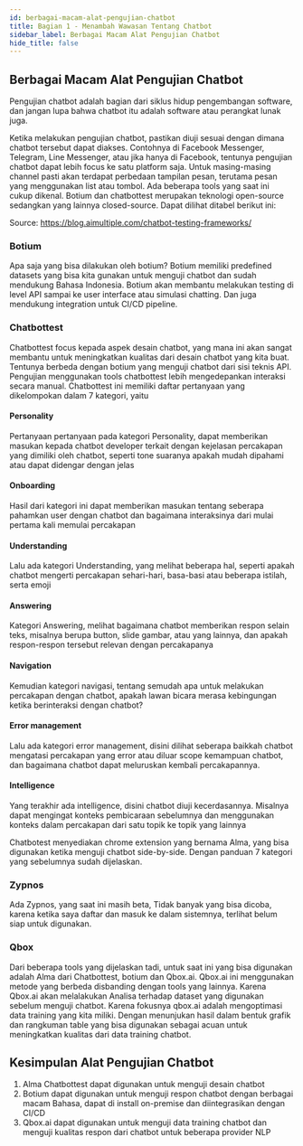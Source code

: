 ```yaml
---
id: berbagai-macam-alat-pengujian-chatbot
title: Bagian 1 - Menambah Wawasan Tentang Chatbot
sidebar_label: Berbagai Macam Alat Pengujian Chatbot
hide_title: false
---
```

## Berbagai Macam Alat Pengujian Chatbot

Pengujian chatbot adalah bagian dari siklus hidup pengembangan software, 
dan jangan lupa bahwa chatbot itu adalah software atau perangkat lunak juga.

Ketika melakukan pengujian chatbot, pastikan diuji sesuai dengan dimana chatbot tersebut dapat diakses. Contohnya di Facebook Messenger, Telegram, Line Messenger, atau jika hanya di Facebook, tentunya pengujian chatbot dapat lebih focus ke satu platform saja. Untuk masing-masing channel pasti akan terdapat perbedaan tampilan pesan, terutama pesan yang menggunakan list atau tombol.
Ada beberapa tools yang saat ini cukup dikenal. Botium dan chatbottest merupakan teknologi open-source sedangkan yang lainnya closed-source. Dapat dilihat ditabel berikut ini:

Source: https://blog.aimultiple.com/chatbot-testing-frameworks/

### Botium

Apa saja yang bisa dilakukan oleh botium?
Botium memiliki predefined datasets yang bisa kita gunakan untuk menguji chatbot dan sudah mendukung Bahasa Indonesia. Botium akan membantu melakukan testing di level API sampai ke user interface atau simulasi chatting. Dan juga mendukung integration untuk CI/CD pipeline.

### Chatbottest

Chatbottest focus kepada aspek desain chatbot, yang mana ini akan sangat membantu untuk meningkatkan kualitas dari desain chatbot yang kita buat. Tentunya berbeda dengan botium yang menguji chatbot dari sisi teknis API. 
Pengujian menggunakan tools chatbottest lebih mengedepankan interaksi secara manual. Chatbottest ini memiliki daftar pertanyaan yang dikelompokan dalam 7 kategori, yaitu

#### Personality

Pertanyaan pertanyaan pada kategori Personality, dapat memberikan masukan kepada chatbot developer terkait dengan kejelasan percakapan yang dimiliki oleh chatbot, seperti tone suaranya apakah mudah dipahami atau dapat didengar dengan jelas

#### Onboarding

Hasil dari kategori ini dapat memberikan masukan tentang seberapa pahamkan user dengan chatbot dan bagaimana interaksinya dari mulai pertama kali memulai percakapan

#### Understanding

Lalu ada kategori Understanding, yang melihat beberapa hal, seperti apakah chatbot mengerti percakapan sehari-hari, basa-basi atau beberapa istilah, serta emoji

#### Answering

Kategori Answering, melihat bagaimana chatbot memberikan respon selain teks, misalnya berupa button, slide gambar, atau yang lainnya, dan apakah respon-respon tersebut relevan dengan percakapanya

#### Navigation

Kemudian kategori navigasi, tentang semudah apa untuk melakukan percakapan dengan chatbot, apakah lawan bicara merasa kebingungan ketika berinteraksi dengan chatbot?

#### Error management

Lalu ada kategori error management, disini dilihat seberapa baikkah chatbot mengatasi percakapan yang error atau diluar scope kemampuan chatbot, dan bagaimana chatbot dapat meluruskan kembali percakapannya.

#### Intelligence

Yang terakhir ada intelligence, disini chatbot diuji kecerdasannya. Misalnya dapat mengingat konteks pembicaraan sebelumnya dan menggunakan konteks dalam percakapan dari satu topik ke topik yang lainnya

Chatbotest menyediakan chrome extension yang bernama Alma, yang bisa digunakan ketika menguji chatbot side-by-side. Dengan panduan 7 kategori yang sebelumnya sudah dijelaskan.

### Zypnos

Ada Zypnos, yang saat ini masih beta, Tidak banyak yang bisa dicoba, karena ketika saya daftar dan masuk ke dalam sistemnya, terlihat belum siap untuk digunakan.

### Qbox

Dari beberapa tools yang dijelaskan tadi, untuk saat ini yang bisa digunakan adalah Alma dari Chatbottest, botium dan Qbox.ai.
Qbox.ai ini menggunakan metode yang berbeda disbanding dengan tools yang lainnya. Karena Qbox.ai akan melalakukan Analisa terhadap dataset yang digunakan sebelum menguji chatbot. Karena fokusnya qbox.ai adalah mengoptimasi data training yang kita miliki. Dengan menunjukan hasil dalam bentuk grafik dan rangkuman table yang bisa digunakan sebagai acuan untuk meningkatkan kualitas dari data training chatbot.

## Kesimpulan Alat Pengujian Chatbot

1. Alma Chatbottest dapat digunakan untuk menguji desain chatbot
2. Botium dapat digunakan untuk menguji respon chatbot dengan berbagai macam Bahasa, dapat di install on-premise dan diintegrasikan dengan CI/CD
3. Qbox.ai dapat digunakan untuk menguji data training chatbot dan menguji kualitas respon dari chatbot untuk beberapa provider NLP
